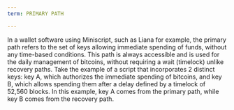 ```yaml
---
term: PRIMARY PATH

---
```

In a wallet software using Miniscript, such as Liana for example, the primary path refers to the set of keys allowing immediate spending of funds, without any time-based conditions. This path is always accessible and is used for the daily management of bitcoins, without requiring a wait (timelock) unlike recovery paths. Take the example of a script that incorporates 2 distinct keys: key A, which authorizes the immediate spending of bitcoins, and key B, which allows spending them after a delay defined by a timelock of 52,560 blocks. In this example, key A comes from the primary path, while key B comes from the recovery path.
